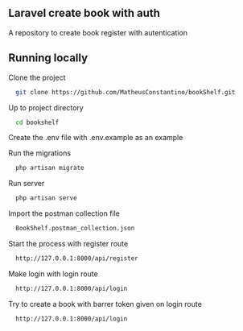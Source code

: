 ## Laravel create book with auth

A repository to create book register with autentication

## Running locally

Clone the project

```bash
  git clone https://github.com/MatheusConstantino/bookShelf.git
```

Up to project directory

```bash
  cd bookshelf
```

Create the .env file with .env.example as an example

Run the migrations

```bash
  php artisan migrate
```

Run server

```bash
  php artisan serve
```

Import the postman collection file

```bash
  BookShelf.postman_collection.json
```

Start the process with register route

```bash
  http://127.0.0.1:8000/api/register
```

Make login with login route

```bash
  http://127.0.0.1:8000/api/login
```

Try to create a book with barrer token given on login route

```bash
  http://127.0.0.1:8000/api/login
```
